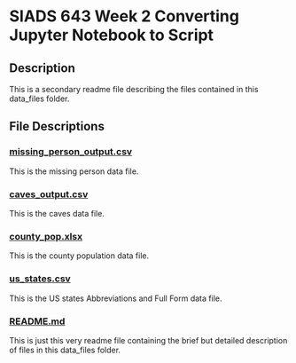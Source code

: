 # **SIADS 643 Week 2 Converting Jupyter Notebook to Script**
## Description
This is a secondary readme file describing the files contained in this data_files folder.

## File Descriptions
### [missing_person_output.csv](missing_person_output.csv)
This is the missing person data file.

### [caves_output.csv](caves_output.csv)
This is the caves data file.

### [county_pop.xlsx](county_pop.xlsx)
This is the county population data file.

### [us_states.csv](us_states.csv)
This is the US states Abbreviations and Full Form data file.

### [README.md](README.md)
This is just this very readme file containing the brief but detailed description of files in this data_files folder.